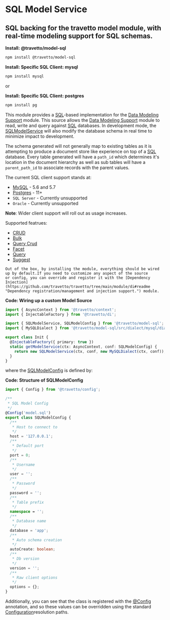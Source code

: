 <!-- This file was generated by @travetto/doc and should not be modified directly -->
<!-- Please modify https://github.com/travetto/travetto/tree/main/module/model-sql/doc.ts and execute "npx trv doc" to rebuild -->
# SQL Model Service
## SQL backing for the travetto model module, with real-time modeling support for SQL schemas.

**Install: @travetto/model-sql**
```bash
npm install @travetto/model-sql
```

**Install: Specific SQL Client: mysql**
```bash
npm install mysql
```

or 

**Install: Specific SQL Client: postgres**
```bash
npm install pg
```

This module provides a [SQL](https://en.wikipedia.org/wiki/SQL)-based implementation for the [Data Modeling Support](https://github.com/travetto/travetto/tree/main/module/model#readme "Datastore abstraction for core operations.") module.  This source allows the [Data Modeling Support](https://github.com/travetto/travetto/tree/main/module/model#readme "Datastore abstraction for core operations.") module to read, write and query against [SQL](https://en.wikipedia.org/wiki/SQL) databases. In development mode, the [SQLModelService](https://github.com/travetto/travetto/tree/main/module/model-sql/src/service.ts#L36) will also modify the database schema in real time to minimize impact to development.

The schema generated will not generally map to existing tables as it is attempting to produce a document store like experience on top of
a [SQL](https://en.wikipedia.org/wiki/SQL) database.  Every table generated will have a `path_id` which determines it's location in the document hierarchy as well as sub tables will have a `parent_path_id` to associate records with the parent values.

The current SQL client support stands at:
   
   *  [MySQL](https://www.mysql.com/) - 5.6 and 5.7
   *  [Postgres](https://postgresql.org) - 11+
   *  `SQL Server` - Currently unsupported
   *  `Oracle` - Currently unsupported

**Note**: Wider client support will roll out as usage increases.

Supported featrues:
   
   *  [CRUD](https://github.com/travetto/travetto/tree/main/module/model/src/service/crud.ts#L11)
   *  [Bulk](https://github.com/travetto/travetto/tree/main/module/model/src/service/bulk.ts#L23)
   *  [Query Crud](https://github.com/travetto/travetto/tree/main/module/model-query/src/service/crud.ts#L11)
   *  [Facet](https://github.com/travetto/travetto/tree/main/module/model-query/src/service/facet.ts#L12)
   *  [Query](https://github.com/travetto/travetto/tree/main/module/model-query/src/service/query.ts#L10)
   *  [Suggest](https://github.com/travetto/travetto/tree/main/module/model-query/src/service/suggest.ts#L12)

    Out of the box, by installing the module, everything should be wired up by default.If you need to customize any aspect of the source 
    or config, you can override and register it with the [Dependency Injection](https://github.com/travetto/travetto/tree/main/module/di#readme "Dependency registration/management and injection support.") module.

    
**Code: Wiring up a custom Model Source**
```typescript
import { AsyncContext } from '@travetto/context';
import { InjectableFactory } from '@travetto/di';

import { SQLModelService, SQLModelConfig } from '@travetto/model-sql';
import { MySQLDialect } from '@travetto/model-sql/src/dialect/mysql/dialect';

export class Init {
  @InjectableFactory({ primary: true })
  static getModelService(ctx: AsyncContext, conf: SQLModelConfig) {
    return new SQLModelService(ctx, conf, new MySQLDialect(ctx, conf));
  }
}
```

  where the [SQLModelConfig](https://github.com/travetto/travetto/tree/main/module/model-sql/src/config.ts#L7) is defined by:

  
**Code: Structure of SQLModelConfig**
```typescript
import { Config } from '@travetto/config';

/**
 * SQL Model Config
 */
@Config('model.sql')
export class SQLModelConfig {
  /**
   * Host to connect to
   */
  host = '127.0.0.1';
  /**
   * Default port
   */
  port = 0;
  /**
   * Username
   */
  user = '';
  /**
   * Password
   */
  password = '';
  /**
   * Table prefix
   */
  namespace = '';
  /**
   * Database name
   */
  database = 'app';
  /**
   * Auto schema creation
   */
  autoCreate: boolean;
  /**
   * Db version
   */
  version = '';
  /**
   * Raw client options
   */
  options = {};
}
```

  Additionally, you can see that the class is registered with the [@Config](https://github.com/travetto/travetto/tree/main/module/config/src/decorator.ts#L10) annotation, and so these values can be overridden using the 
  standard [Configuration](https://github.com/travetto/travetto/tree/main/module/config#readme "Environment-aware config management using yaml files")resolution paths.
